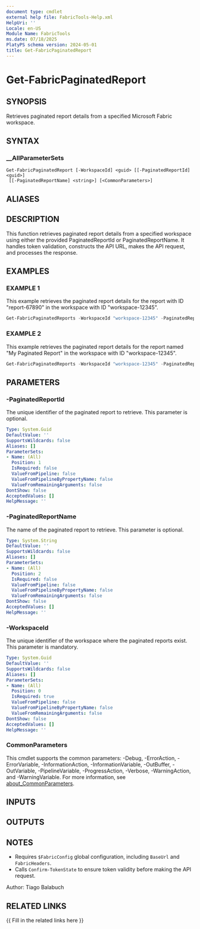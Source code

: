 ```yaml
---
document type: cmdlet
external help file: FabricTools-Help.xml
HelpUri: ''
Locale: en-US
Module Name: FabricTools
ms.date: 07/18/2025
PlatyPS schema version: 2024-05-01
title: Get-FabricPaginatedReport
---
```


# Get-FabricPaginatedReport

## SYNOPSIS

Retrieves paginated report details from a specified Microsoft Fabric workspace.

## SYNTAX

### __AllParameterSets

```
Get-FabricPaginatedReport [-WorkspaceId] <guid> [[-PaginatedReportId] <guid>]
 [[-PaginatedReportName] <string>] [<CommonParameters>]
```

## ALIASES

## DESCRIPTION

This function retrieves paginated report details from a specified workspace using either the provided PaginatedReportId or PaginatedReportName.
It handles token validation, constructs the API URL, makes the API request, and processes the response.

## EXAMPLES

### EXAMPLE 1

This example retrieves the paginated report details for the report with ID "report-67890" in the workspace with ID "workspace-12345".

```powershell
Get-FabricPaginatedReports -WorkspaceId "workspace-12345" -PaginatedReportId "report-67890"
```

### EXAMPLE 2

This example retrieves the paginated report details for the report named "My Paginated Report" in the workspace with ID "workspace-12345".

```powershell
Get-FabricPaginatedReports -WorkspaceId "workspace-12345" -PaginatedReportName "My Paginated Report"
```

## PARAMETERS

### -PaginatedReportId

The unique identifier of the paginated report to retrieve.
This parameter is optional.

```yaml
Type: System.Guid
DefaultValue: ''
SupportsWildcards: false
Aliases: []
ParameterSets:
- Name: (All)
  Position: 1
  IsRequired: false
  ValueFromPipeline: false
  ValueFromPipelineByPropertyName: false
  ValueFromRemainingArguments: false
DontShow: false
AcceptedValues: []
HelpMessage: ''
```

### -PaginatedReportName

The name of the paginated report to retrieve.
This parameter is optional.

```yaml
Type: System.String
DefaultValue: ''
SupportsWildcards: false
Aliases: []
ParameterSets:
- Name: (All)
  Position: 2
  IsRequired: false
  ValueFromPipeline: false
  ValueFromPipelineByPropertyName: false
  ValueFromRemainingArguments: false
DontShow: false
AcceptedValues: []
HelpMessage: ''
```

### -WorkspaceId

The unique identifier of the workspace where the paginated reports exist.
This parameter is mandatory.

```yaml
Type: System.Guid
DefaultValue: ''
SupportsWildcards: false
Aliases: []
ParameterSets:
- Name: (All)
  Position: 0
  IsRequired: true
  ValueFromPipeline: false
  ValueFromPipelineByPropertyName: false
  ValueFromRemainingArguments: false
DontShow: false
AcceptedValues: []
HelpMessage: ''
```

### CommonParameters

This cmdlet supports the common parameters: -Debug, -ErrorAction, -ErrorVariable,
-InformationAction, -InformationVariable, -OutBuffer, -OutVariable, -PipelineVariable,
-ProgressAction, -Verbose, -WarningAction, and -WarningVariable. For more information, see
[about_CommonParameters](https://go.microsoft.com/fwlink/?LinkID=113216).

## INPUTS

## OUTPUTS

## NOTES

- Requires `$FabricConfig` global configuration, including `BaseUrl` and `FabricHeaders`.
- Calls `Confirm-TokenState` to ensure token validity before making the API request.

Author: Tiago Balabuch

## RELATED LINKS

{{ Fill in the related links here }}

